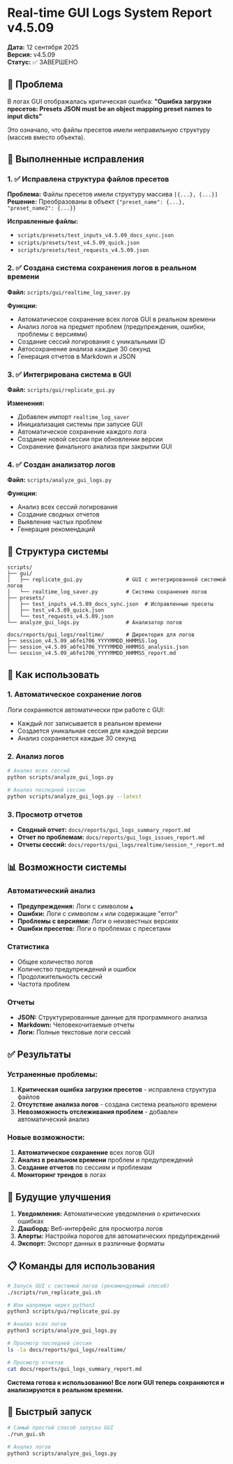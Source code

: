 # Real-time GUI Logs System Report v4.5.09

**Дата:** 12 сентября 2025  
**Версия:** v4.5.09  
**Статус:** ✅ ЗАВЕРШЕНО  

## 🎯 Проблема

В логах GUI отображалась критическая ошибка:
**"Ошибка загрузки пресетов: Presets JSON must be an object mapping preset names to input dicts"**

Это означало, что файлы пресетов имели неправильную структуру (массив вместо объекта).

## 🔧 Выполненные исправления

### 1. ✅ Исправлена структура файлов пресетов
**Проблема:** Файлы пресетов имели структуру массива `[{...}, {...}]`  
**Решение:** Преобразованы в объект `{"preset_name": {...}, "preset_name2": {...}}`

**Исправленные файлы:**
- `scripts/presets/test_inputs_v4.5.09_docs_sync.json`
- `scripts/presets/test_v4.5.09_quick.json`
- `scripts/presets/test_requests_v4.5.09.json`

### 2. ✅ Создана система сохранения логов в реальном времени
**Файл:** `scripts/gui/realtime_log_saver.py`

**Функции:**
- Автоматическое сохранение всех логов GUI в реальном времени
- Анализ логов на предмет проблем (предупреждения, ошибки, проблемы с версиями)
- Создание сессий логирования с уникальными ID
- Автосохранение анализа каждые 30 секунд
- Генерация отчетов в Markdown и JSON

### 3. ✅ Интегрирована система в GUI
**Файл:** `scripts/gui/replicate_gui.py`

**Изменения:**
- Добавлен импорт `realtime_log_saver`
- Инициализация системы при запуске GUI
- Автоматическое сохранение каждого лога
- Создание новой сессии при обновлении версии
- Сохранение финального анализа при закрытии GUI

### 4. ✅ Создан анализатор логов
**Файл:** `scripts/analyze_gui_logs.py`

**Функции:**
- Анализ всех сессий логирования
- Создание сводных отчетов
- Выявление частых проблем
- Генерация рекомендаций

## 📁 Структура системы

```
scripts/
├── gui/
│   ├── replicate_gui.py              # GUI с интегрированной системой логов
│   └── realtime_log_saver.py         # Система сохранения логов
├── presets/
│   ├── test_inputs_v4.5.09_docs_sync.json  # Исправленные пресеты
│   ├── test_v4.5.09_quick.json
│   └── test_requests_v4.5.09.json
└── analyze_gui_logs.py               # Анализатор логов

docs/reports/gui_logs/realtime/       # Директория для логов
├── session_v4.5.09_a6fe1706_YYYYMMDD_HHMMSS.log
├── session_v4.5.09_a6fe1706_YYYYMMDD_HHMMSS_analysis.json
└── session_v4.5.09_a6fe1706_YYYYMMDD_HHMMSS_report.md
```

## 🚀 Как использовать

### 1. Автоматическое сохранение логов
Логи сохраняются автоматически при работе с GUI:
- Каждый лог записывается в реальном времени
- Создается уникальная сессия для каждой версии
- Анализ сохраняется каждые 30 секунд

### 2. Анализ логов
```bash
# Анализ всех сессий
python scripts/analyze_gui_logs.py

# Анализ последней сессии
python scripts/analyze_gui_logs.py --latest
```

### 3. Просмотр отчетов
- **Сводный отчет:** `docs/reports/gui_logs_summary_report.md`
- **Отчет по проблемам:** `docs/reports/gui_logs_issues_report.md`
- **Отчеты сессий:** `docs/reports/gui_logs/realtime/session_*_report.md`

## 📊 Возможности системы

### Автоматический анализ
- **Предупреждения:** Логи с символом `▲`
- **Ошибки:** Логи с символом `х` или содержащие "error"
- **Проблемы с версиями:** Логи о неизвестных версиях
- **Ошибки пресетов:** Логи о проблемах с пресетами

### Статистика
- Общее количество логов
- Количество предупреждений и ошибок
- Продолжительность сессий
- Частота проблем

### Отчеты
- **JSON:** Структурированные данные для программного анализа
- **Markdown:** Человекочитаемые отчеты
- **Логи:** Полные текстовые логи сессий

## ✅ Результаты

### Устраненные проблемы:
1. **Критическая ошибка загрузки пресетов** - исправлена структура файлов
2. **Отсутствие анализа логов** - создана система реального времени
3. **Невозможность отслеживания проблем** - добавлен автоматический анализ

### Новые возможности:
1. **Автоматическое сохранение** всех логов GUI
2. **Анализ в реальном времени** проблем и предупреждений
3. **Создание отчетов** по сессиям и проблемам
4. **Мониторинг трендов** в логах

## 🔮 Будущие улучшения

1. **Уведомления:** Автоматические уведомления о критических ошибках
2. **Дашборд:** Веб-интерфейс для просмотра логов
3. **Алерты:** Настройка порогов для автоматических предупреждений
4. **Экспорт:** Экспорт данных в различные форматы

## 📋 Команды для использования

```bash
# Запуск GUI с системой логов (рекомендуемый способ)
./scripts/run_replicate_gui.sh

# Или напрямую через python3
python3 scripts/gui/replicate_gui.py

# Анализ всех логов
python3 scripts/analyze_gui_logs.py

# Просмотр последней сессии
ls -la docs/reports/gui_logs/realtime/

# Просмотр отчетов
cat docs/reports/gui_logs_summary_report.md
```

**Система готова к использованию! Все логи GUI теперь сохраняются и анализируются в реальном времени.**

## 🚀 Быстрый запуск

```bash
# Самый простой способ запуска GUI
./run_gui.sh

# Анализ логов
python3 scripts/analyze_gui_logs.py
```
